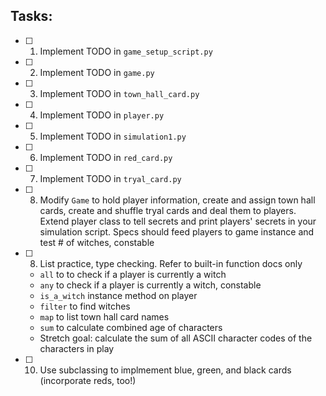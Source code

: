 ## Tasks:
- [ ] 1. Implement TODO in `game_setup_script.py`
- [ ] 2. Implement TODO in `game.py`
- [ ] 3. Implement TODO in `town_hall_card.py`
- [ ] 4. Implement TODO in `player.py`
- [ ] 5. Implement TODO in `simulation1.py`
- [ ] 6. Implement TODO in `red_card.py`
- [ ] 7. Implement TODO in `tryal_card.py`
- [ ] 8. Modify `Game` to hold player information, create and assign town hall cards, create and shuffle tryal cards and deal them to players. Extend player class to tell secrets and print players' secrets in your simulation script. Specs should feed players to game instance and test # of witches, constable
- [ ] 8. List practice, type checking. Refer to built-in function docs only
    - `all` to to check if a player is currently a witch
    - `any` to check if a player is currently a witch, constable
    - `is_a_witch` instance method on player
    - `filter` to find witches
    - `map` to list town hall card names
    - `sum` to calculate combined age of characters
    - Stretch goal: calculate the sum of all ASCII character codes of the characters in play
- [ ] 10. Use subclassing to implmement blue, green, and black cards (incorporate reds, too!)